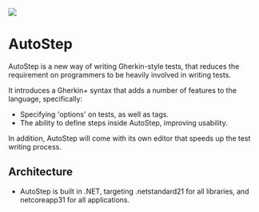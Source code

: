 ![](https://github.com/autostep/autostep/workflows/AutoStep%20Build/badge.svg)

# AutoStep

AutoStep is a new way of writing Gherkin-style tests, that reduces the requirement on programmers to be heavily involved in writing tests.

It introduces a Gherkin+ syntax that adds a number of features to the language, specifically:

 - Specifying 'options' on tests, as well as tags.
 - The ability to define steps inside AutoStep, improving usability.

In addition, AutoStep will come with its own editor that speeds up the test writing process.

## Architecture

  - AutoStep is built in .NET, targeting .netstandard21 for all libraries, and netcoreapp31 for all applications.